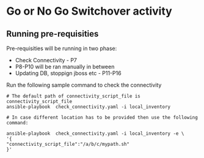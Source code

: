 # Go or No Go Switchover activity

## Running pre-requisities

Pre-requisities will be running in two phase:
<ul>
<li> Check Connectivity - P7</li>
<li>P8-P10 will be ran manually in between</li>
<li>Updating DB, stoppign jboss etc - P11-P16</li>
</ul>

Run the following sample command to check the connectivity
```shell
# The default path of connectivity_script_file is connectivity_script_file
ansible-playbook  check_connectivity.yaml -i local_inventory

# In case different location has to be provided then use the following command:

ansible-playbook  check_connectivity.yaml -i local_inventory -e \
'{
"connectivity_script_file":"/a/b/c/mypath.sh"
}'
```